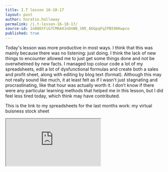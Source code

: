 ```yaml
---
title: I.T lesson 16-10-17
layout: post
author: horatio.holloway
permalink: /i.t-lesson-16-10-17/
source-id: 1n8Q6tFiG7CM6A41nDnN6_SN5_6bGpqFqIPB596Kwpco
published: true
---
```

Today's lesson was more productive in most ways. I think that this was mainly because there was no listening: just doing. I think the lack of new things to encounter allowed me to just get some things done and not be overwhelmed by new facts. I managed top colour code a lot of my spreadsheets, edit a lot of dysfunctional formulas and create both a sales and profit sheet, along with editing by blog text (format). Although this may not really sound like much, it at least felt as if I wasn't just stagnating and procrastinating, like that hour was actually worth it. I don’t know if there were any particular learning methods that helped me in this lesson, but I did feel less tired today, which think may have contributed.



This is the link to my spreadsheets for the last months work: my virtual buisness stock sheet

<iframe src="https://docs.google.com/spreadsheets/d/e/2PACX-1vRfMGUqltoMbyyZRD8VS07nyT02UZoTrv_rvcG6v1SQktm4naMz8KhgTfaAveYLYJUOUrQP3noF9OUg/pubhtml?widget=true&amp;headers=false"></iframe>
